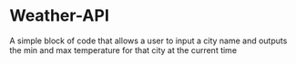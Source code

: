 # Weather-API
A simple block of code that allows a user to input a city name and outputs the min and max temperature for that city at the current time
